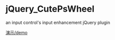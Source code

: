 jQuery_CutePsWheel
==================

an input control's input enhancement jQuery plugin

[演示/demo](http://walkingp.com/jquery_cutepswheel/)